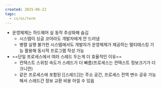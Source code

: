 ```yaml
---
created: 2025-06-22
tags:
  - cs/os/term
---
```

- 운영체제는 하드웨어 실 동작 추상화해 숨김
	- 시스템이 싱글 코어라도 개발자에게 안 드러냄
	- 병렬 실행 불가한 시스템에서도 개발자가 운영체제가 제공하는 멀티태스킹 기능 활용해 동시적 프로그램 작성 가능
- ==단일 프로세스에서 여러 스레드 두는게 더 효율적인 이유==
	- 컨텍스트 스위칭 속도가 스레드가 더 빠름(프로세스는 컨텍스트 정보크기가 더 크니깐)
	- 같은 프로세스에 포함된 [[스레드]]는 주소 공간, 프로세스 전역 변수 공유 가능해서 스레드간 정보 교환 비용 아낄 수 있음